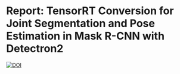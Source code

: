 # Report: TensorRT Conversion for Joint Segmentation and Pose Estimation in Mask R-CNN with Detectron2
[![DOI](https://zenodo.org/badge/DOI/10.5281/zenodo.14629174)](https://doi.org/10.5281/zenodo.xxxxxxx)
